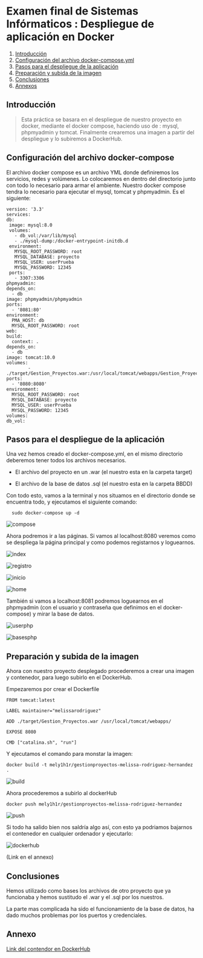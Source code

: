 # Examen final de Sistemas Infórmaticos : Despliegue de aplicación en Docker

1. [Introducción](#intro)
2. [Configuración del archivo docker-compose.yml](#conf)
3. [Pasos para el despliegue de la aplicación](#apli)
4. [Preparación y subida de la imagen](#img)
5. [Conclusiones](#con)
6. [Annexos](#anex)

<div id= 'intro'>

## Introducción
  
> Esta práctica se basara en el despliegue de nuestro proyecto en docker, mediante el docker compose, haciendo uso de : mysql, phpmyadmin y tomcat.
  Finalmente crearemos una imagen a partir del despliegue y lo subiremos a DockerHub.
  
</div>

<div id= 'conf'>

## Configuración del archivo docker-compose

El archivo docker compose es un archivo YML donde definiremos los servicios, redes y volúmenes. Lo colocaremos en dentro del directorio junto con todo lo necesario para armar el ambiente. Nuestro docker compose tendra lo necesario para ejecutar el mysql, tomcat y phpmyadmin. Es el siguiente:

  ```
  version: '3.3'
services:
 db:
   image: mysql:8.0
   volumes:
     - db_vol:/var/lib/mysql
     - ./mysql-dump:/docker-entrypoint-initdb.d
   environment:
     MYSQL_ROOT_PASSWORD: root
     MYSQL_DATABASE: proyecto
     MYSQL_USER: userPrueba
     MYSQL_PASSWORD: 12345
   ports:
     - 3307:3306
 phpmyadmin:
  depends_on:
    - db
  image: phpmyadmin/phpmyadmin
  ports:
    - '8081:80'
  environment:
    PMA_HOST: db
    MYSQL_ROOT_PASSWORD: root
 web:
  build:
    context: .       
  depends_on:
    - db
  image: tomcat:10.0
  volumes:
          - ./target/Gestion_Proyectos.war:/usr/local/tomcat/webapps/Gestion_Proyectos.war
  ports:
    - '8080:8080'
  environment:
    MYSQL_ROOT_PASSWORD: root
    MYSQL_DATABASE: proyecto
    MYSQL_USER: userPrueba
    MYSQL_PASSWORD: 12345
volumes:
  db_vol: 
  ```
  
</div>

<div id= 'apli'>

## Pasos para el despliegue de la aplicación

Una vez hemos creado el docker-compose.yml, en el mismo directorio deberemos tener todos los archivos necesarios. 
  
  - El archivo del proyecto en un .war (el nuestro esta en la carpeta target)
  
  - El archivo de la base de datos .sql (el nuestro esta en la carpeta BBDD)

Con todo esto, vamos a la terminal y nos situamos en el directorio donde se encuentra todo, y ejecutamos el siguiente comando:
  
```
  sudo docker-compose up -d
  ```
![compose](https://user-images.githubusercontent.com/91748294/173106349-04941085-4447-4941-b9f0-cf1d588381e3.png)

Ahora podremos ir a las páginas. Si vamos al localhost:8080 veremos como se despliega la página principal y como podemos registarnos y loguearnos.
  
![index](https://user-images.githubusercontent.com/91748294/173106412-3d248665-45f5-4385-896a-7a1cd90e4b15.png)
  
![registro](https://user-images.githubusercontent.com/91748294/173106450-948f10e3-dab7-4200-ace3-0b1f8397507f.png)

![inicio](https://user-images.githubusercontent.com/91748294/173106495-8c896143-4c8b-4e8b-8901-73646b9d80ad.png)

![home](https://user-images.githubusercontent.com/91748294/173106540-4fabeffc-f44a-4eed-9fda-ff48f2d4e8c3.png)

 También si vamos a localhost:8081 podremos loguearnos en el phpmyadmin (con el usuario y contraseña que definimos en el docker-compose) y mirar la base de datos.
  
![userphp](https://user-images.githubusercontent.com/91748294/173107046-ff6ff248-0e54-4882-a98b-07300c2db1b5.png)

![basesphp](https://user-images.githubusercontent.com/91748294/173107131-e479b107-67e7-48d7-8c48-f3635bf8ef5b.png)
  
</div>

<div id= 'img'>

## Preparación y subida de la imagen
  
Ahora con nuestro proyecto desplegado procederemos a crear una imagen y contenedor, para luego subirlo en el DockerHub.
  
Empezaremos por crear el Dockerfile

```
FROM tomcat:latest

LABEL maintainer="melissarodriguez"

ADD ./target/Gestion_Proyectos.war /usr/local/tomcat/webapps/

EXPOSE 8080

CMD ["catalina.sh", "run"]
  ```
Y ejecutamos el comando para monstar la imagen:

  ```
  docker build -t mely1h1r/gestionproyectos-melissa-rodriguez-hernandez . 
 
  ```

![build](https://user-images.githubusercontent.com/91748294/173107228-7cd71352-1736-4661-afbf-f061db807805.png)
  
Ahora procederemos a subirlo al dockerHub
  
  ```
docker push mely1h1r/gestionproyectos-melissa-rodriguez-hernandez
  ```
 
![push](https://user-images.githubusercontent.com/91748294/173107314-8dcd1f5f-9cb8-4e17-a182-c297c3040f1a.png)
  
Si todo ha salido bien nos saldría algo así, con esto ya podriamos bajarnos el contenedor en cualquier ordenador y ejecutarlo:
  
![dockerhub](https://user-images.githubusercontent.com/91748294/173107335-ffc8d653-b1ef-41c8-a41d-19b3842ec028.png)

(Link en el annexo)
  
</div>

<div id= 'con'>

## Conclusiones

Hemos utilizado como bases los archivos de otro proyecto que ya funcionaba y hemos sustitudo el .war y el .sql por los nuestros.

La parte mas complicada ha sido el funcionamiento de la base de datos, ha dado muchos problemas por los puertos y credenciales.
  
</div>

<div id= 'anex'>

## Annexo
  
[Link del contendor en DockerHub](https://hub.docker.com/r/mely1h1r/gestionproyectos-melissa-rodriguez-hernandez)
  
</div>

